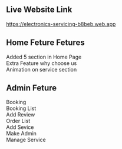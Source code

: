 ## Live Website Link
https://electronics-servicing-b8beb.web.app

## Home Feture Fetures
Added 5 section in Home Page <br>
Extra Feature why choose us  <br>
Animation on service section <br>

## Admin Feture
Booking <br>
Booking List <br>
Add Review <br>
Order List <br>
Add Sevice <br>
Make Admin <br>
Manage Service <br>


